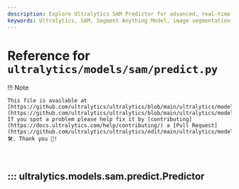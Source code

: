 ```yaml
---
description: Explore Ultralytics SAM Predictor for advanced, real-time image segmentation using the Segment Anything Model (SAM). Complete implementation details and auxiliary utilities.
keywords: Ultralytics, SAM, Segment Anything Model, image segmentation, real-time, prediction, AI, machine learning, Python, torch, inference
---
```


# Reference for `ultralytics/models/sam/predict.py`

!!! Note

    This file is available at [https://github.com/ultralytics/ultralytics/blob/main/ultralytics/models/sam/predict.py](https://github.com/ultralytics/ultralytics/blob/main/ultralytics/models/sam/predict.py). If you spot a problem please help fix it by [contributing](https://docs.ultralytics.com/help/contributing/) a [Pull Request](https://github.com/ultralytics/ultralytics/edit/main/ultralytics/models/sam/predict.py) 🛠️. Thank you 🙏!

<br>

## ::: ultralytics.models.sam.predict.Predictor

<br><br>
